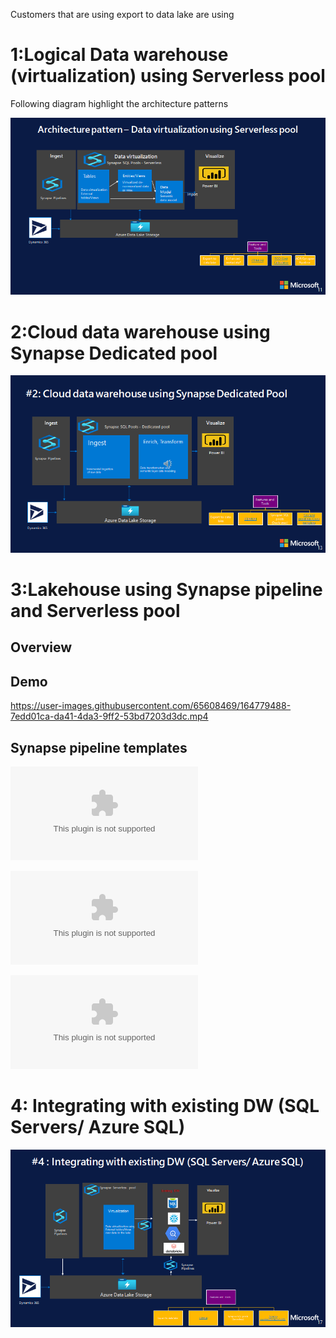 
Customers that are using export to data lake are using 

# 1:Logical Data warehouse (virtualization) using Serverless pool

Following diagram highlight the architecture patterns

![1.Data Virtualization Using Serverless Pool](DataVirtualization.png)


# 2:Cloud data warehouse using Synapse Dedicated pool
![Cloud Data Warehouse](CloudDataWarehouse.png)

# 3:Lakehouse using Synapse pipeline and Serverless pool

## Overview


## Demo
https://user-images.githubusercontent.com/65608469/164779488-7edd01ca-da41-4da3-9ff2-53bd7203d3dc.mp4


## Synapse pipeline templates
 
![1SilverCDMtoDelta](Lakehouse/1_Silver_CDMToDeltaLake.zip)

![2GoldDimTransform](Lakehouse/3_GoldTransformation_Dim.zip)

![3GoldFactTransform](Lakehouse/3_GoldTransformation_Fact.zip)



# 4: Integrating with existing DW (SQL Servers/ Azure SQL)

![IntegratinWithExistingDW](IntegratinWithExistingDW.png)



